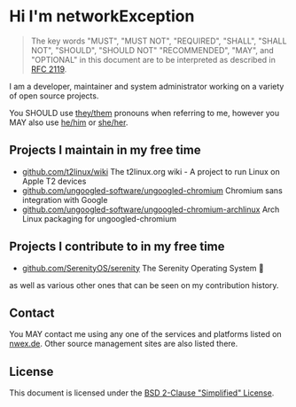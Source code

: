 # Hi I'm networkException

> The key words "MUST", "MUST NOT", "REQUIRED", "SHALL", "SHALL NOT", "SHOULD", "SHOULD NOT" "RECOMMENDED",  "MAY", and "OPTIONAL" in this document are to be interpreted as described in [RFC 2119](https://datatracker.ietf.org/doc/html/rfc2119).

I am a developer, maintainer and system administrator working on a variety of open source projects.

You SHOULD use [they/them](https://en.pronouns.page/they) pronouns when referring to me, however you MAY also use [he/him](https://en.pronouns.page/he) or [she/her](https://en.pronouns.page/she).

## Projects I maintain in my free time

- [github.com/t2linux/wiki](https://github.com/t2linux/wiki) The t2linux.org wiki - A project to run Linux on Apple T2 devices
- [github.com/ungoogled-software/ungoogled-chromium](https://github.com/ungoogled-software/ungoogled-chromium) Chromium sans integration with Google
- [github.com/ungoogled-software/ungoogled-chromium-archlinux](https://github.com/ungoogled-software/ungoogled-chromium-archlinux) Arch Linux packaging for ungoogled-chromium

## Projects I contribute to in my free time

- [github.com/SerenityOS/serenity](https://github.com/SerenityOS/serenity) The Serenity Operating System 🐞

as well as various other ones that can be seen on my contribution history.

## Contact

You MAY contact me using any one of the services and platforms listed on [nwex.de](https://nwex.de). Other source management sites are also listed there.

## License

This document is licensed under the [BSD 2-Clause "Simplified" License](https://spdx.org/licenses/BSD-2-Clause.html).
